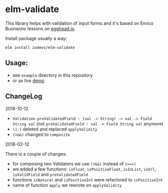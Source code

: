 # elm-validate
This library helps with validation of input forms and it's based on Enrico Buonanno lessons on [egghead.io](https://egghead.io/courses/form-validation-in-elm).

Install package usually a way:
```
elm install iodevs/elm-validate
```


## Usage:
* see `example` directory in this repository
* or as live [demo](https://iodevs.github.io/elm-validate)

## ChangeLog
2018-10-12
* `Validation.preValidatedField : (val -> String) -> val -> Field String val` (not `preValidatedField : val -> Field String val` anymore)
* `(|:)` deleted and replaced `applyValidity`
* `(>&&)` changed to `composite`

2018-02-12

There is a couple of changes:
* for composing two Validators we use `(>&&)` instead of `(>=>)`
* we added a few functions: `isFloat`, `isPositiveFloat`, `isInList`, `isUrl`, `isValidField` and `preValidatedField`
* functions `isNatural` and `isPositiveInt` were refactored to `isPositiveInt`
* name of function `apply` we rewrote on `applyValidity`
